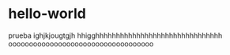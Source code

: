 # hello-world
prueba
ighjkjougtgjh
hhigghhhhhhhhhhhhhhhhhhhhhhhhhhhhhhh
ooooooooooooooooooooooooooooooooooo
